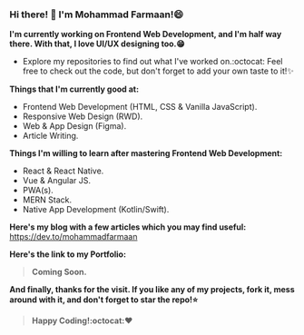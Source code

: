 ### Hi there! 👋 I'm Mohammad Farmaan!😄

**I'm currently working on Frontend Web Development, and I'm half way there. With that, I love UI/UX designing too.😁**

* Explore my repositories to find out what I've worked on.:octocat: Feel free to check out the code, but don't forget to add your own taste to it!:sparkles:

**Things that I'm currently good at:**
* Frontend Web Development (HTML, CSS &  Vanilla JavaScript).
* Responsive Web Design (RWD).
* Web & App Design (Figma).
* Article Writing.

**Things I'm willing to learn after mastering Frontend Web Development:**
* React & React Native.
* Vue & Angular JS.
* PWA(s).
* MERN Stack.
* Native App Development (Kotlin/Swift).

**Here's my blog with a few articles which you may find useful:**
https://dev.to/mohammadfarmaan

**Here's the link to my Portfolio:** 
>**Coming Soon.**

**And finally, thanks for the visit. If you like any of my projects, fork it, mess around with it, and don't forget to star the repo!:star:**
>**Happy Coding!:octocat::heart:**
